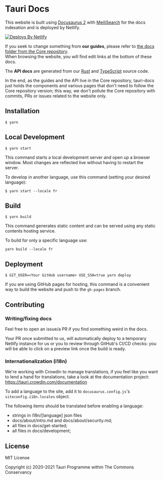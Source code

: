 # Tauri Docs

This website is built using [Docusaurus 2](https://v2.docusaurus.io/) with [MeiliSearch](https://github.com/meilisearch/) for the docs indexation and is deployed by Netlify.

[![Deploys By Netlify](https://www.netlify.com/img/global/badges/netlify-light.svg)](https://www.netlify.com)

If you seek to change something from **our guides**, please refer to [the docs folder from the Core repository](https://github.com/tauri-apps/tauri/tree/dev/docs). \
When browsing the website, you will find edit links at the bottom of these docs.

The **API docs** are generated from our [Rust](https://github.com/tauri-apps/tauri/tree/dev/core/tauri) and [TypeScript](https://github.com/tauri-apps/tauri/tree/dev/tooling/api) source code.

In the end, as the guides and the API live in the Core repository, tauri-docs just holds the components and various pages that don't need to follow the Core repository version; this way, we don't pollute the Core repository with commits, PRs or issues related to the website only.


## Installation

```
$ yarn
```

## Local Development

```
$ yarn start
```

This command starts a local development server and open up a browser window. Most changes are reflected live without having to restart the server.

To develop in another language, use this command (setting your desired language):
```
$ yarn start --locale fr
```

## Build

```
$ yarn build
```

This command generates static content and can be served using any static contents hosting service.

To build for only a specific language use:

```
yarn build --locale fr
```

## Deployment

```
$ GIT_USER=<Your GitHub username> USE_SSH=true yarn deploy
```

If you are using GitHub pages for hosting, this command is a convenient way to build the website and push to the `gh-pages` branch.

## Contributing

### Writing/fixing docs

Feel free to open an issue/a PR if you find something weird in the docs.

Your PR once submitted to us, will automatically deploy to a temporary Netlify instance for us or you to review through GitHub's CI/CD checks: you will be able to click on a preview link once the build is ready.

### Internationalization (i18n)

We're working with Crowdin to manage translations, if you feel like you want to lend a hand for translations, take a look at the documentation project: https://tauri.crowdin.com/documentation

To add a language to the site, add it to `docusaurus.config.js`'s `siteconfig.i18n.locales` object.

The following items should be translated before enabling a language:

- strings in i18n/[language] json files
- docs/about/intro.md and docs/about/security.md;
- all files in docs/get-started;
- all files in docs/development;



## License

MIT License

Copyright (c) 2020-2021 Tauri Programme within The Commons Conservancy
